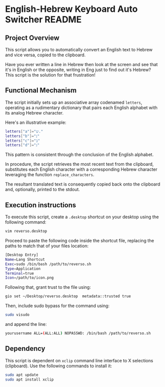 # English-Hebrew Keyboard Auto Switcher README

## Project Overview
This script allows you to automatically convert an English text to Hebrew and vice versa, copied to the clipboard. 

Have you ever written a line in Hebrew then look at the screen and see that it's in English or the opposite, writing in Eng just to find out it's Hebrew? This script is the solution for that frustration!

## Functional Mechanism
The script initially sets up an associative array codenamed `letters`, operating as a rudimentary dictionary that pairs each English alphabet with its analog Hebrew character.

Here's an illustrative example:
```bash
letters["a"]="ש."
letters["b"]="נ"
letters["c"]="ב"
letters["d"]="ג"
```
This pattern is consistent through the conclusion of the English alphabet.

In procedure, the script retrieves the most recent text from the clipboard, substitutes each English character with a corresponding Hebrew character leveraging the function `replace_characters`.

The resultant translated text is consequently copied back onto the clipboard and, optionally, printed to the stdout.

## Execution instructions
To execute this script, create a `.desktop` shortcut on your desktop using the following command:

```bash
vim reverso.desktop
```

Proceed to paste the following code inside the shortcut file, replacing the paths to match that of your files location:

```bash
[Desktop Entry]
Name=Lang Shortcut
Exec=sudo /bin/bash /path/to/reverso.sh
Type=Application
Terminal=true
Icon=/path/to/icon.png
```

Following that, grant trust to the file using:

```bash
gio set ~/Desktop/reverso.desktop  metadata::trusted true
```

Then, include sudo bypass for the command using:

```bash
sudo visudo
```

and append the line:

```bash
yourusername ALL=(ALL:ALL) NOPASSWD: /bin/bash /path/to/reverso.sh
```

## Dependency
This script is dependent on `xclip` command line interface to X selections (clipboard). Use the following commands to install it:

```bash
sudo apt update 
sudo apt install xclip
```
